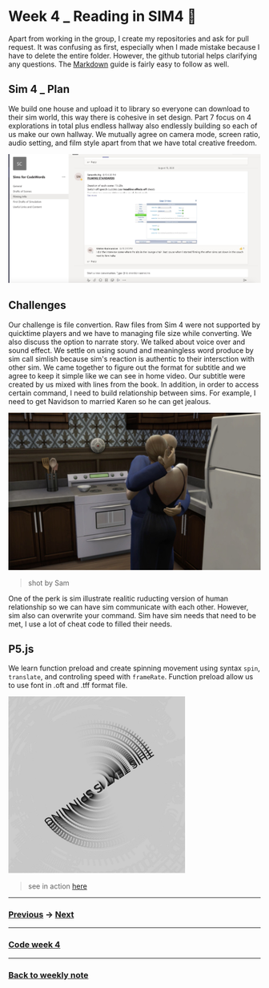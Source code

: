 # Week 4 _ Reading in SIM4  :triumph:

Apart from working in the group, I create my repositories and ask for pull request. It was confusing as first, especially when I made mistake because I have to delete the entire folder. However, the github tutorial helps clarifying any questions. The [Markdown](https://guides.github.com/features/mastering-markdown/) guide is fairly easy to follow as well. 

## Sim 4 _ Plan

We build one house and upload it to library so everyone can download to their sim world, this way there is cohesive in set design. Part 7 focus on 4 explorations in total plus endless hallway also endlessly building so each of us make our own hallway. We mutually agree on camera mode, screen ratio, audio setting, and film style apart from that we have total creative freedom. 

![](SIMPLAN.JPG)

## Challenges

Our challenge is file convertion. Raw files from Sim 4 were not supported by quicktime players and we have to managing file size while converting. We also discuss the option to narrate story. We talked about voice over and sound effect. We settle on using sound and meaningless word produce by sim call simlish because sim's reaction is authentic to their intersction with other sim. We came together to figure out the format for subtitle and we agree to keep it simple like we can see in home video. Our subtitle were created by us mixed with lines from the book. In addition, in order to access certain command, I need to build relationship between sims. For example, I need to get Navidson to married Karen so he can get jealous. 

![](SIMrelationship.JPG)
> shot by Sam

One of the perk is sim illustrate realitic ruducting version of human relationship so we can have sim communicate with each other. However, sim also can overwrite your command. Sim have sim needs that need to be met, I use a lot of cheat code to filled their needs. 


## P5.js  

We learn function preload and create spinning movement using syntax `spin`, `translate`, and controling speed with `frameRate`. Function preload allow us to use font in .oft and .tff format file. 

<img src="Spin.JPG" width="70%">

> see in action [here](http://127.0.0.1:8250/)

-------------------------------------------------
### [Previous](https://github.com/napasornc/c0dew0rd/tree/master/week%2003) -> [Next](https://github.com/napasornc/c0dew0rd/tree/master/week%2005) 
-------------------------------------------------
### [Code week 4](https://github.com/napasornc/c0dew0rd/tree/master/processing/week%2004) 
--------------------------------------------------
### [Back to weekly note](https://napasornc.github.io/c0dew0rd/)



